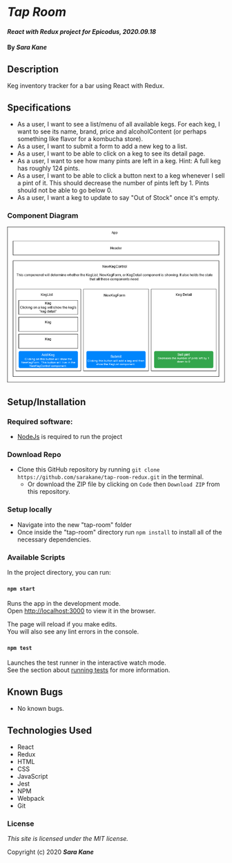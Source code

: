 # _Tap Room_
#### _React with Redux project for Epicodus, 2020.09.18_
#### By _**Sara Kane**_

## Description
Keg inventory tracker for a bar using React with Redux.

## Specifications

* As a user, I want to see a list/menu of all available kegs. For each keg, I want to see its name, brand, price and alcoholContent (or perhaps something like flavor for a kombucha store).
* As a user, I want to submit a form to add a new keg to a list.
* As a user, I want to be able to click on a keg to see its detail page.
* As a user, I want to see how many pints are left in a keg. Hint: A full keg has roughly 124 pints.
* As a user, I want to be able to click a button next to a keg whenever I sell a pint of it. This should decrease the number of pints left by 1. Pints should not be able to go below 0.
* As a user, I want a keg to update to say "Out of Stock" once it's empty.

### Component Diagram
![Component diagram of application](./src/img/tap-room.png)

## Setup/Installation

### Required software:
* [NodeJs](https://nodejs.org/en/) is required to run the project 

### Download Repo
* Clone this GitHub repository by running `git clone https://github.com/sarakane/tap-room-redux.git` in the terminal.
  * Or download the ZIP file by clicking on `Code` then `Download ZIP` from this repository.

### Setup locally
* Navigate into the new "tap-room" folder
* Once inside the "tap-room" directory run `npm install` to install all of the necessary dependencies.

### Available Scripts

In the project directory, you can run:

#### `npm start`

Runs the app in the development mode.<br />
Open [http://localhost:3000](http://localhost:3000) to view it in the browser.

The page will reload if you make edits.<br />
You will also see any lint errors in the console.

#### `npm test` 
Launches the test runner in the interactive watch mode.<br />
See the section about [running tests](https://facebook.github.io/create-react-app/docs/running-tests) for more information.

## Known Bugs

* No known bugs.

## Technologies Used

* React
* Redux
* HTML
* CSS
* JavaScript
* Jest
* NPM
* Webpack
* Git

### License

*This site is licensed under the MIT license.*

Copyright (c) 2020 **_Sara Kane_**
